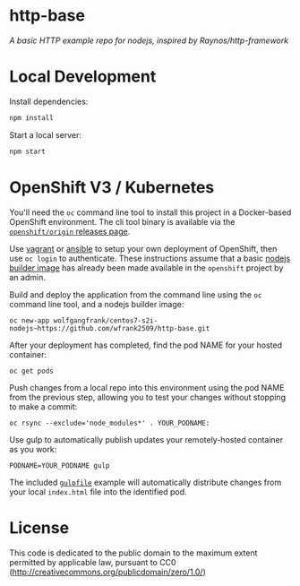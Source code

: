 # http-base
*A basic HTTP example repo for nodejs, inspired by Raynos/http-framework*

# Local Development
Install dependencies:

```bash
npm install
```

Start a local server:

```bash
npm start
```

# OpenShift V3 / Kubernetes

You'll need the `oc` command line tool to install this project in a Docker-based OpenShift environment.  The cli tool binary is available via the [`openshift/origin` releases page](https://github.com/openshift/origin/releases/).

Use [vagrant](http://openshift.org/vm) or [ansible](https://github.com/openshift/openshift-ansible) to setup your own deployment of OpenShift, then use `oc login` to authenticate. These instructions assume that a basic [nodejs builder image](https://github.com/openshift/origin/tree/master/examples/image-streams) has already been made available in the `openshift` project by an admin.

Build and deploy the application from the command line using the `oc` command line tool, and a nodejs builder image:

    oc new-app wolfgangfrank/centos7-s2i-nodejs~https://github.com/wfrank2509/http-base.git

After your deployment has completed, find the pod NAME for your hosted container:

    oc get pods

Push changes from a local repo into this environment using the pod NAME from the previous step, allowing you to test your changes without stopping to make a commit:

    oc rsync --exclude='node_modules*' . YOUR_PODNAME:

Use gulp to automatically publish updates your remotely-hosted container as you work:

    PODNAME=YOUR_PODNAME gulp

The included [`gulpfile`](https://github.com/wfrank2509/http-base/blob/master/gulpfile.js) example will automatically distribute changes from your local `index.html` file into the identified pod.

# License
This code is dedicated to the public domain to the maximum extent permitted by applicable law, pursuant to CC0 (http://creativecommons.org/publicdomain/zero/1.0/)
